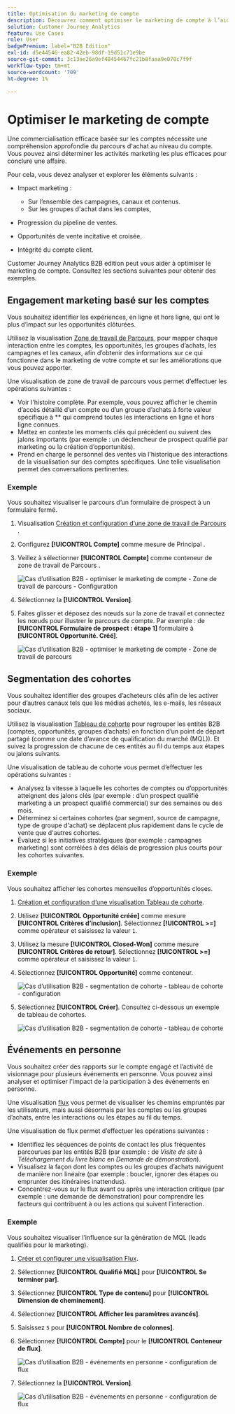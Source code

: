 ```yaml
---
title: Optimisation du marketing de compte
description: Découvrez comment optimiser le marketing de compte à l’aide de Customer Journey Analytics B2B edition.
solution: Customer Journey Analytics
feature: Use Cases
role: User
badgePremium: label="B2B Edition"
exl-id: d5e44546-ea82-42eb-98df-19d51c71e9be
source-git-commit: 3c13ae26a9ef48454467fc21b8faaa9e078c7f9f
workflow-type: tm+mt
source-wordcount: '709'
ht-degree: 1%

---
```


# Optimiser le marketing de compte

Une commercialisation efficace basée sur les comptes nécessite une compréhension approfondie du parcours d&#39;achat au niveau du compte. Vous pouvez ainsi déterminer les activités marketing les plus efficaces pour conclure une affaire.

Pour cela, vous devez analyser et explorer les éléments suivants :

* Impact marketing :

   * Sur l’ensemble des campagnes, canaux et contenus.
   * Sur les groupes d&#39;achat dans les comptes,

* Progression du pipeline de ventes.
* Opportunités de vente incitative et croisée.
* Intégrité du compte client.


Customer Journey Analytics B2B edition peut vous aider à optimiser le marketing de compte. Consultez les sections suivantes pour obtenir des exemples.


## Engagement marketing basé sur les comptes

Vous souhaitez identifier les expériences, en ligne et hors ligne, qui ont le plus d’impact sur les opportunités clôturées.

Utilisez la visualisation [Zone de travail de Parcours &#x200B;](/help/analysis-workspace/visualizations/journey-canvas/journey-canvas.md) pour mapper chaque interaction entre les comptes, les opportunités, les groupes d’achats, les campagnes et les canaux, afin d’obtenir des informations sur ce qui fonctionne dans le marketing de votre compte et sur les améliorations que vous pouvez apporter.

Une visualisation de zone de travail de parcours vous permet d’effectuer les opérations suivantes :

* Voir l&#39;histoire complète. Par exemple, vous pouvez afficher le chemin d’accès détaillé d’un compte ou d’un groupe d’achats à forte valeur spécifique à ** qui comprend toutes les interactions en ligne et hors ligne connues.
* Mettez en contexte les moments clés qui précèdent ou suivent des jalons importants (par exemple : un déclencheur de prospect qualifié par marketing ou la création d’opportunités).
* Prend en charge le personnel des ventes via l’historique des interactions de la visualisation sur des comptes spécifiques. Une telle visualisation permet des conversations pertinentes.

### Exemple

Vous souhaitez visualiser le parcours d’un formulaire de prospect à un formulaire fermé.

1. Visualisation [Création et configuration d’une zone de travail de Parcours &#x200B;](/help/analysis-workspace/visualizations/journey-canvas/configure-journey-canvas.md).
1. Configurez **[!UICONTROL Compte]** comme mesure de Principal **&#x200B;**.
1. Veillez à sélectionner **[!UICONTROL Compte]** comme conteneur de zone de travail de Parcours **&#x200B;**.

   ![Cas d’utilisation B2B - optimiser le marketing de compte - Zone de travail de parcours - Configuration](assets/b2b-uc-optimize-marketing-journey-canvas-config.png)

1. Sélectionnez la **[!UICONTROL Version]**.
1. Faites glisser et déposez des nœuds sur la zone de travail et connectez les nœuds pour illustrer le parcours de compte. Par exemple : de **[!UICONTROL Formulaire de prospect : étape 1]** formulaire à **[!UICONTROL Opportunité. Créé]**.

   ![Cas d’utilisation B2B - optimiser le marketing de compte - Zone de travail de parcours &#x200B;](assets/b2b-uc-optimize-marketing-journey-canvas.png)


## Segmentation des cohortes

Vous souhaitez identifier des groupes d’acheteurs clés afin de les activer pour d’autres canaux tels que les médias achetés, les e-mails, les réseaux sociaux.

Utilisez la visualisation [Tableau de cohorte](/help/analysis-workspace/visualizations/cohort-table/cohort-analysis.md) pour regrouper les entités B2B (comptes, opportunités, groupes d’achats) en fonction d’un point de départ partagé (comme une date d’avance de qualification du marché (MQL)). Et suivez la progression de chacune de ces entités au fil du temps aux étapes ou jalons suivants.

Une visualisation de tableau de cohorte vous permet d’effectuer les opérations suivantes :

* Analysez la vitesse à laquelle les cohortes de comptes ou d’opportunités atteignent des jalons clés (par exemple : d’un prospect qualifié marketing à un prospect qualifié commercial) sur des semaines ou des mois.
* Déterminez si certaines cohortes (par segment, source de campagne, type de groupe d&#39;achat) se déplacent plus rapidement dans le cycle de vente que d&#39;autres cohortes.
* Évaluez si les initiatives stratégiques (par exemple : campagnes marketing) sont corrélées à des délais de progression plus courts pour les cohortes suivantes.

### Exemple

Vous souhaitez afficher les cohortes mensuelles d’opportunités closes.

1. [Création et configuration d’une visualisation Tableau de cohorte](/help/analysis-workspace/visualizations/cohort-table/t-cohort.md).
1. Utilisez **[!UICONTROL Opportunité créée]** comme mesure **[!UICONTROL Critères d’inclusion]**. Sélectionnez **[!UICONTROL >=]** comme opérateur et saisissez la valeur `1`.
1. Utilisez la mesure **[!UICONTROL Closed-Won]** comme mesure **[!UICONTROL Critères de retour]**. Sélectionnez **[!UICONTROL >=]** comme opérateur et saisissez la valeur `1`.
1. Sélectionnez **[!UICONTROL Opportunité]** comme conteneur.

   ![Cas d’utilisation B2B - segmentation de cohorte - tableau de cohorte - configuration](assets/b2b-uc-optimize-marketing-cohort-table-config.png)

1. Sélectionnez **[!UICONTROL Créer]**. Consultez ci-dessous un exemple de tableau de cohortes.

   ![Cas d’utilisation B2B - segmentation de cohorte - tableau de cohorte](assets/b2b-uc-optimize-marketing-cohort-table.png)


## Événements en personne

Vous souhaitez créer des rapports sur le compte engagé et l’activité de visionnage pour plusieurs événements en personne. Vous pouvez ainsi analyser et optimiser l&#39;impact de la participation à des événements en personne.

Une visualisation [flux](/help/analysis-workspace/visualizations/c-flow/flow.md) vous permet de visualiser les chemins empruntés par les utilisateurs, mais aussi désormais par les comptes ou les groupes d’achats, entre les interactions ou les étapes au fil du temps.

Une visualisation de flux permet d’effectuer les opérations suivantes :

* Identifiez les séquences de points de contact les plus fréquentes parcourues par les entités B2B (par exemple : de *Visite de site* à *Téléchargement du livre blanc* en *Demande de démonstration*).
* Visualisez la façon dont les comptes ou les groupes d’achats naviguent de manière non linéaire (par exemple : boucler, ignorer des étapes ou emprunter des itinéraires inattendus).
* Concentrez-vous sur le flux avant ou après une interaction critique (par exemple : une demande de démonstration) pour comprendre les facteurs qui contribuent à ou les actions qui suivent l’interaction.

### Exemple

Vous souhaitez visualiser l’influence sur la génération de MQL (leads qualifiés pour le marketing).

1. [Créer et configurer une visualisation Flux](/help/analysis-workspace/visualizations/c-flow/create-flow.md).
1. Sélectionnez **[!UICONTROL Qualifié MQL]** pour **[!UICONTROL Se terminer par]**.
1. Sélectionnez **[!UICONTROL Type de contenu]** pour **[!UICONTROL Dimension de cheminement]**.
1. Sélectionnez **[!UICONTROL Afficher les paramètres avancés]**.
1. Saisissez `5` pour **[!UICONTROL Nombre de colonnes]**.
1. Sélectionnez **[!UICONTROL Compte]** pour le **[!UICONTROL Conteneur de flux]**.

   ![Cas d’utilisation B2B - événements en personne - configuration de flux](assets/b2b-uc-optimize-marketing-flow-config.png)

1. Sélectionnez la **[!UICONTROL Version]**.

   ![Cas d’utilisation B2B - événements en personne - configuration de flux](assets/b2b-uc-optimize-marketing-flow.png)
